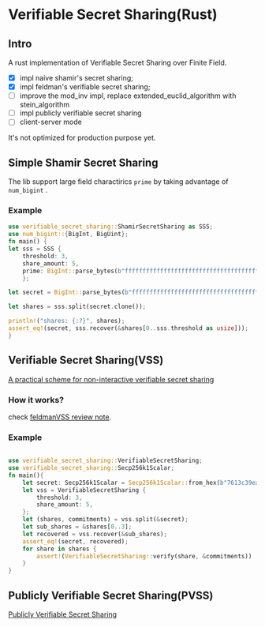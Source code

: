 # Verifiable Secret Sharing(Rust)

## Intro

A rust implementation of Verifiable Secret Sharing over Finite Field.

* [x] impl naive shamir's secret sharing; 
* [x] impl feldman's verifiable secret sharing; 
* [ ] improve the mod_inv impl, replace extended_euclid_algorithm with stein_algorithm
* [ ] impl publicly verifiable secret sharing
* [ ] client-server mode

It's not optimized for production purpose yet.

## Simple Shamir Secret Sharing

The lib support large field charactirics `prime` by taking advantage of `num_bigint` .

### Example

``` rust
use verifiable_secret_sharing::ShamirSecretSharing as SSS;
use num_bigint::{BigInt, BigUint};
fn main() {
let sss = SSS {
    threshold: 3,
    share_amount: 5,
    prime: BigInt::parse_bytes(b"fffffffffffffffffffffffffffffffffffffffffffffffffffffffefffffc2f",16).unwrap()
    };

let secret = BigInt::parse_bytes(b"ffffffffffffffffffffffffffffffffffffff", 16).unwrap();

let shares = sss.split(secret.clone());

println!("shares: {:?}", shares);
assert_eq!(secret, sss.recover(&shares[0..sss.threshold as usize]));
}

```

## Verifiable Secret Sharing(VSS)

[A practical scheme for non-interactive verifiable secret sharing](./paper/feldmanVSS.pdf)

### How it works?
check [feldmanVSS review note](./paper/feldmanVSS_review_cn.md).

### Example
``` rust

use verifiable_secret_sharing::VerifiableSecretSharing;
use verifiable_secret_sharing::Secp256k1Scalar;
fn main(){
    let secret: Secp256k1Scalar = Secp256k1Scalar::from_hex(b"7613c39ea009afd24ccf8c25f13591377091297b20a48ecaad0e92618d36dcc6");
    let vss = VerifiableSecretSharing {
        threshold: 3,
        share_amount: 5,
    };
    let (shares, commitments) = vss.split(&secret);
    let sub_shares = &shares[0..3];
    let recovered = vss.recover(&sub_shares);
    assert_eq!(secret, recovered);
    for share in shares {
        assert!(VerifiableSecretSharing::verify(share, &commitments))
    }
}
```

## Publicly Verifiable Secret Sharing(PVSS)
[Publicly Verifiable Secret Sharing](./paper/stadlerPVSS.pdf)











